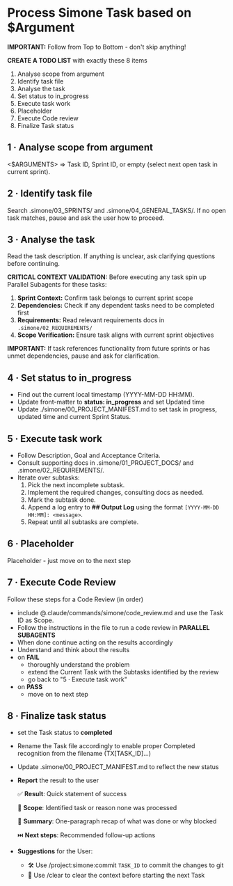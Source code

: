# Process Simone Task based on $Argument

**IMPORTANT:** Follow from Top to Bottom - don't skip anything!

**CREATE A TODO LIST** with exactly these 8 items

1. Analyse scope from argument
2. Identify task file
3. Analyse the task
4. Set status to in_progress
5. Execute task work
6. Placeholder
7. Execute Code review
8. Finalize Task status

## 1 · Analyse scope from argument

<$ARGUMENTS> ⇒ Task ID, Sprint ID, or empty (select next open task in current sprint).

## 2 · Identify task file

Search .simone/03_SPRINTS/ and .simone/04_GENERAL_TASKS/.
If no open task matches, pause and ask the user how to proceed.

## 3 · Analyse the task

Read the task description. If anything is unclear, ask clarifying questions before continuing.

**CRITICAL CONTEXT VALIDATION:** Before executing any task spin up Parallel Subagents for these tasks:

1. **Sprint Context:** Confirm task belongs to current sprint scope
2. **Dependencies:** Check if any dependent tasks need to be completed first
3. **Requirements:** Read relevant requirements docs in `.simone/02_REQUIREMENTS/`
4. **Scope Verification:** Ensure task aligns with current sprint objectives

**IMPORTANT:** If task references functionality from future sprints or has unmet dependencies, pause and ask for clarification.

## 4 · Set status to in_progress

- Find out the current local timestamp (YYYY-MM-DD HH:MM).
- Update front-matter to **status: in_progress** and set Updated time
- Update ./simone/00_PROJECT_MANIFEST.md to set task in progress, updated time and current Sprint Status.

## 5 · Execute task work

- Follow Description, Goal and Acceptance Criteria.
- Consult supporting docs in .simone/01_PROJECT_DOCS/ and .simone/02_REQUIREMENTS/.
- Iterate over subtasks:
  1. Pick the next incomplete subtask.
  2. Implement the required changes, consulting docs as needed.
  3. Mark the subtask done.
  4. Append a log entry to **## Output Log** using the format `[YYYY-MM-DD HH:MM]: <message>`.
  5. Repeat until all subtasks are complete.

## 6 · Placeholder

Placeholder - just move on to the next step

## 7 · Execute Code Review

Follow these steps for a Code Review (in order)

- include @.claude/commands/simone/code_review.md and use the Task ID as Scope.
- Follow the instructions in the file to run a code review in **PARALLEL SUBAGENTS**
- When done continue acting on the results accordingly
- Understand and think about the results
- on **FAIL**
  - thoroughly understand the problem
  - extend the Current Task with the Subtasks identified by the review
  - go back to "5 · Execute task work"
- on **PASS**
  - move on to next step

## 8 · Finalize task status

- set the Task status to **completed**
- Rename the Task file accordingly to enable proper Completed recognition from the filename (TX[TASK_ID]...)
- Update .simone/00_PROJECT_MANIFEST.md to reflect the new status
- **Report** the result to the user

  ✅ **Result**: Quick statement of success

  🔎 **Scope**: Identified task or reason none was processed

  💬 **Summary**: One-paragraph recap of what was done or why blocked

  ⏭️ **Next steps**: Recommended follow-up actions

- **Suggestions** for the User:

  - 🛠️ Use /project:simone:commit `TASK_ID` to commit the changes to git
  - 🧹 Use /clear to clear the context before starting the next Task
